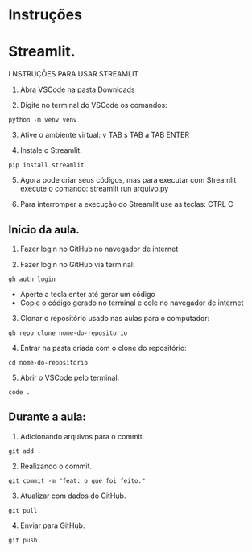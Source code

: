 # Instruções

# Streamlit.
I
NSTRUÇÕES PARA USAR STREAMLIT
1. Abra VSCode na pasta Downloads

2. Digite no terminal do VSCode os comandos:
```
python -m venv venv
```
3. Ative o ambiente virtual:
v TAB
s TAB
a TAB
ENTER

4. Instale o Streamlit:
```
pip install streamlit
```
5. Agora pode criar seus códigos, mas para executar com Streamlit execute o comando:
streamlit run arquivo.py

6. Para interromper a execução do Streamlit use as teclas:
CTRL C

## Início da aula.

1) Fazer login no GitHub no navegador de internet


2) Fazer login no GitHub via terminal:
```
gh auth login
```
- Aperte a tecla enter até gerar um código
- Copie o código gerado no terminal e cole no navegador de internet


3) Clonar o repositório usado nas aulas para o computador:
```
gh repo clone nome-do-repositorio
```


4) Entrar na pasta criada com o clone do repositório:
```
cd nome-do-repositorio
```

5) Abrir o VSCode pelo terminal:
```
code .
```

## Durante a aula:

1) Adicionando arquivos para o commit.
```
git add .
```

2) Realizando o commit.
```
git commit -m "feat: o que foi feito."
```

3) Atualizar com dados do GitHub.
```
git pull
```

4) Enviar para GitHub.
```
git push
```
